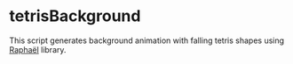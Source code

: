 tetrisBackground
================

This script generates background animation with falling tetris shapes using [Raphaël](https://github.com/DmitryBaranovskiy/raphael/) library.
